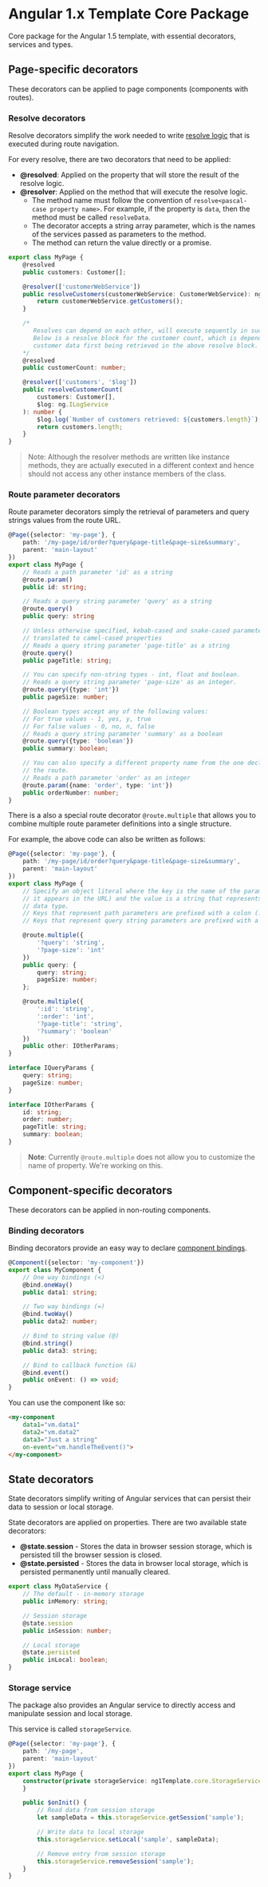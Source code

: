 # Angular 1.x Template Core Package
Core package for the Angular 1.5 template, with essential decorators, services and types.

## Page-specific decorators
These decorators can be applied to page components (components with routes).

### Resolve decorators
Resolve decorators simplify the work needed to write [resolve logic](https://github.com/angular-ui/ui-router/wiki#user-content-resolve) that is executed during route navigation.

For every resolve, there are two decorators that need to be applied:
* __@resolved__: Applied on the property that will store the result of the resolve logic.
* __@resolver__: Applied on the method that will execute the resolve logic.
    * The method name must follow the convention of `resolve<pascal-case property name>`. For example, if the property is `data`, then the method must be called `resolveData`.
    * The decorator accepts a string array parameter, which is the names of the services passed as parameters to the method.
    * The method can return the value directly or a promise.

```typescript
export class MyPage {
    @resolved
    public customers: Customer[];

    @resolver(['customerWebService'])
    public resolveCustomers(customerWebService: CustomerWebService): ng.IPromise<Customer[]> {
        return customerWebService.getCustomers();
    }

    /*
       Resolves can depend on each other, will execute sequently in such cases.
       Below is a resolve block for the customer count, which is dependent on the
       customer data first being retrieved in the above resolve block.
    */
    @resolved
    public customerCount: number;

    @resolver(['customers', '$log'])
    public resolveCustomerCount(
        customers: Customer[],
        $log: ng.ILogService
    ): number {
        $log.log(`Number of customers retrieved: ${customers.length}`);
        return customers.length;
    }
}
```

> Note: Although the resolver methods are written like instance methods, they are actually executed in a different context and hence should not access any other instance members of the class.

### Route parameter decorators
Route parameter decorators simply the retrieval of parameters and query strings values from the route URL.

```typescript
@Page({selector: 'my-page'}, {
    path: '/my-page/id/order?query&page-title&page-size&summary',
    parent: 'main-layout'
})
export class MyPage {
    // Reads a path parameter 'id' as a string
    @route.param()
    public id: string;

    // Reads a query string parameter 'query' as a string
    @route.query()
    public query: string

    // Unless otherwise specified, kebab-cased and snake-cased parameters are
    // translated to camel-cased properties
    // Reads a query string parameter 'page-title' as a string
    @route.query()
    public pageTitle: string;

    // You can specify non-string types - int, float and boolean.
    // Reads a query string parameter 'page-size' as an integer.
    @route.query({type: 'int'})
    public pageSize: number;

    // Boolean types accept any of the following values:
    // For true values - 1, yes, y, true
    // For false values - 0, no, n, false
    // Reads a query string parameter 'summary' as a boolean
    @route.query({type: 'boolean'})
    public summary: boolean;

    // You can also specify a different property name from the one declared on
    // the route.
    // Reads a path parameter 'order' as an integer
    @route.param({name: 'order', type: 'int'})
    public orderNumber: number;
}
```

There is a also a special route decorator `@route.multiple` that allows you to combine multiple route parameter definitions into a single structure.

For example, the above code can also be written as follows:

```typescript
@Page({selector: 'my-page'}, {
    path: '/my-page/id/order?query&page-title&page-size&summary',
    parent: 'main-layout'
})
export class MyPage {
    // Specify an object literal where the key is the name of the parameter (as
    // it appears in the URL) and the value is a string that represents the
    // data type.
    // Keys that represent path parameters are prefixed with a colon (:)
    // Keys that represent query string parameters are prefixed with a question mark (?)

    @route.multiple({
        '?query': 'string',
        '?page-size': 'int'
    })
    public query: {
        query: string;
        pageSize: number;
    };

    @route.multiple({
        ':id': 'string',
        ':order': 'int',
        '?page-title': 'string',
        '?summary': 'boolean'
    })
    public other: IOtherParams;
}

interface IQueryParams {
    query: string;
    pageSize: number;
}

interface IOtherParams {
    id: string;
    order: number;
    pageTitle: string;
    summary: boolean;
}
```

> __Note__: Currently `@route.multiple` does not allow you to customize the name of property.
We're working on this.

## Component-specific decorators
These decorators can be applied in non-routing components.

### Binding decorators
Binding decorators provide an easy way to declare [component bindings](https://docs.angularjs.org/guide/component).

```typescript
@Component({selector: 'my-component'})
export class MyComponent {
    // One way bindings (<)
    @bind.oneWay()
    public data1: string;

    // Two way bindings (=)
    @bind.twoWay()
    public data2: number;

    // Bind to string value (@)
    @bind.string()
    public data3: string;

    // Bind to callback function (&)
    @bind.event()
    public onEvent: () => void;
}
```

You can use the component like so:
```html
<my-component
    data1="vm.data1"
    data2="vm.data2"
    data3="Just a string"
    on-event="vm.handleTheEvent()">
</my-component>
```

## State decorators
State decorators simplify writing of Angular services that can persist their data to session or local storage.

State decorators are applied on properties. There are two available state decorators:
* __@state.session__ -  Stores the data in browser session storage, which is persisted till the browser session is closed.
* __@state.persisted__ -  Stores the data in browser local storage, which is persisted permanently until manually cleared.

```typescript
export class MyDataService {
    // The default - in-memory storage
    public inMemory: string;

    // Session storage
    @state.session
    public inSession: number;

    // Local storage
    @state.persisted
    public inLocal: boolean;
}
```

### Storage service
The package also provides an Angular service to directly access and manipulate session and local storage.

This service is called `storageService`.

```typescript
@Page({selector: 'my-page'}, {
    path: '/my-page',
    parent: 'main-layout'
})
export class MyPage {
    constructor(private storageService: ng1Template.core.StorageService) {
    }

    public $onInit() {
        // Read data from session storage
        let sampleData = this.storageService.getSession('sample');

        // Write data to local storage
        this.storageService.setLocal('sample', sampleData);

        // Remove entry from session storage
        this.storageService.removeSession('sample');
    }
}
```
